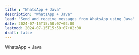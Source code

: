```yaml
---
title : "WhatsApp + Java"
description: "WhatsApp + Java"
lead: "Send and receive messages from WhatsApp using Java"
date: 2024-07-15T15:50:07+02:00
lastmod: 2024-07-15T15:50:07+02:00
draft: false
---
```

WhatsApp + Java

